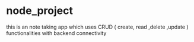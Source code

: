 # node_project
this is an note taking app which uses CRUD ( create, read ,delete ,update ) functionalities with backend connectivity 
